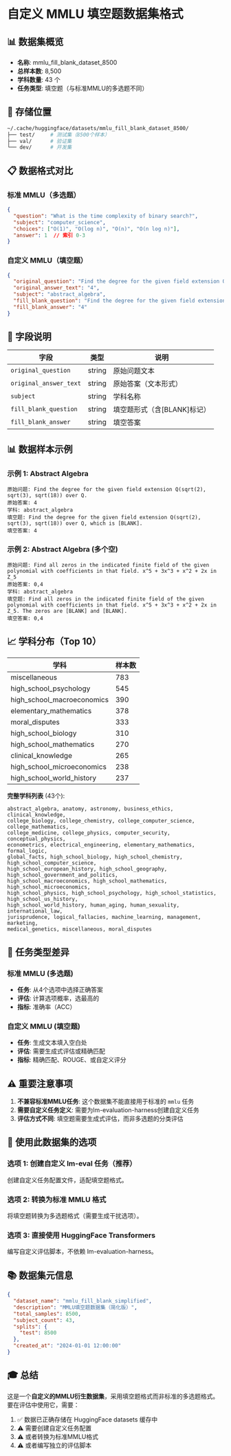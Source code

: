 # 自定义 MMLU 填空题数据集格式

## 📊 数据集概览

- **名称**: mmlu_fill_blank_dataset_8500
- **总样本数**: 8,500
- **学科数量**: 43 个
- **任务类型**: 填空题（与标准MMLU的多选题不同）

## 📂 存储位置

```bash
~/.cache/huggingface/datasets/mmlu_fill_blank_dataset_8500/
├── test/     # 测试集（8500个样本）
├── val/      # 验证集
└── dev/      # 开发集
```

## 📋 数据格式对比

### 标准 MMLU（多选题）

```json
{
  "question": "What is the time complexity of binary search?",
  "subject": "computer_science",
  "choices": ["O(1)", "O(log n)", "O(n)", "O(n log n)"],
  "answer": 1  // 索引 0-3
}
```

### 自定义 MMLU（填空题）

```json
{
  "original_question": "Find the degree for the given field extension Q(sqrt(2), sqrt(3), sqrt(18)) over Q.",
  "original_answer_text": "4",
  "subject": "abstract_algebra",
  "fill_blank_question": "Find the degree for the given field extension Q(sqrt(2), sqrt(3), sqrt(18)) over Q, which is [BLANK].",
  "fill_blank_answer": "4"
}
```

## 🔑 字段说明

| 字段 | 类型 | 说明 |
|------|------|------|
| `original_question` | string | 原始问题文本 |
| `original_answer_text` | string | 原始答案（文本形式） |
| `subject` | string | 学科名称 |
| `fill_blank_question` | string | 填空题形式（含[BLANK]标记） |
| `fill_blank_answer` | string | 填空答案 |

## 📊 数据样本示例

### 示例 1: Abstract Algebra

```
原始问题: Find the degree for the given field extension Q(sqrt(2), sqrt(3), sqrt(18)) over Q.
原始答案: 4
学科: abstract_algebra
填空题: Find the degree for the given field extension Q(sqrt(2), sqrt(3), sqrt(18)) over Q, which is [BLANK].
填空答案: 4
```

### 示例 2: Abstract Algebra (多个空)

```
原始问题: Find all zeros in the indicated finite field of the given polynomial with coefficients in that field. x^5 + 3x^3 + x^2 + 2x in Z_5
原始答案: 0,4
学科: abstract_algebra
填空题: Find all zeros in the indicated finite field of the given polynomial with coefficients in that field. x^5 + 3x^3 + x^2 + 2x in Z_5. The zeros are [BLANK] and [BLANK].
填空答案: 0,4
```

## 📈 学科分布（Top 10）

| 学科 | 样本数 |
|------|--------|
| miscellaneous | 783 |
| high_school_psychology | 545 |
| high_school_macroeconomics | 390 |
| elementary_mathematics | 378 |
| moral_disputes | 333 |
| high_school_biology | 310 |
| high_school_mathematics | 270 |
| clinical_knowledge | 265 |
| high_school_microeconomics | 238 |
| high_school_world_history | 237 |

**完整学科列表** (43个):
```
abstract_algebra, anatomy, astronomy, business_ethics, clinical_knowledge,
college_biology, college_chemistry, college_computer_science, college_mathematics,
college_medicine, college_physics, computer_security, conceptual_physics,
econometrics, electrical_engineering, elementary_mathematics, formal_logic,
global_facts, high_school_biology, high_school_chemistry, high_school_computer_science,
high_school_european_history, high_school_geography, high_school_government_and_politics,
high_school_macroeconomics, high_school_mathematics, high_school_microeconomics,
high_school_physics, high_school_psychology, high_school_statistics, high_school_us_history,
high_school_world_history, human_aging, human_sexuality, international_law,
jurisprudence, logical_fallacies, machine_learning, management, marketing,
medical_genetics, miscellaneous, moral_disputes
```

## 🎯 任务类型差异

### 标准 MMLU (多选题)
- **任务**: 从4个选项中选择正确答案
- **评估**: 计算选项概率，选最高的
- **指标**: 准确率（ACC）

### 自定义 MMLU (填空题)
- **任务**: 生成文本填入空白处
- **评估**: 需要生成式评估或精确匹配
- **指标**: 精确匹配、ROUGE、或自定义评分

## ⚠️ 重要注意事项

1. **不兼容标准MMLU任务**: 这个数据集不能直接用于标准的 `mmlu` 任务
2. **需要自定义任务定义**: 需要为lm-evaluation-harness创建自定义任务
3. **评估方式不同**: 填空题需要生成式评估，而非多选题的分类评估

## 🔧 使用此数据集的选项

### 选项 1: 创建自定义 lm-eval 任务（推荐）

创建自定义任务配置文件，适配填空题格式。

### 选项 2: 转换为标准 MMLU 格式

将填空题转换为多选题格式（需要生成干扰选项）。

### 选项 3: 直接使用 HuggingFace Transformers

编写自定义评估脚本，不依赖 lm-evaluation-harness。

## 📚 数据集元信息

```json
{
  "dataset_name": "mmlu_fill_blank_simplified",
  "description": "MMLU填空题数据集（简化版）",
  "total_samples": 8500,
  "subject_count": 43,
  "splits": {
    "test": 8500
  },
  "created_at": "2024-01-01 12:00:00"
}
```

## 🎓 总结

这是一个**自定义的MMLU衍生数据集**，采用填空题格式而非标准的多选题格式。要在评估中使用它，需要：

1. ✅ 数据已正确存储在 HuggingFace datasets 缓存中
2. ⚠️ 需要创建自定义任务配置
3. ⚠️ 或者转换为标准MMLU格式
4. ⚠️ 或者编写独立的评估脚本

